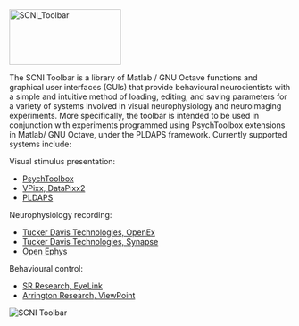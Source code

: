 <img src="https://github.com/MonkeyGone2Heaven/SCNI_Toolbar/blob/master/SCNI_Subfunctions/Icons/Systems/Logo_SCNI_Toolbar.png"  alt="SCNI_Toolbar" width="200" height="100"/> 

The SCNI Toolbar is a library of Matlab / GNU Octave functions and graphical user interfaces (GUIs) that provide behavioural neurocientists with a simple and intuitive method of loading, editing, and saving parameters for a variety of systems involved in visual neurophysiology and neuroimaging experiments. More specifically, the toolbar is intended to be used in conjunction with experiments programmed using PsychToolbox extensions in Matlab/ GNU Octave, under the PLDAPS framework. Currently supported systems include:

Visual stimulus presentation:

* [PsychToolbox](http://psychtoolbox.org/)
* [VPixx, DataPixx2](http://vpixx.com/products/tools-for-vision-sciences/display-drivers/datapixx2/)
* [PLDAPS](https://github.com/HukLab/PLDAPS)

Neurophysiology recording:

* [Tucker Davis Technologies, OpenEx](http://www.tdt.com/openex.html)
* [Tucker Davis Technologies, Synapse](http://www.tdt.com/Synapse/index.html)
* [Open Ephys](http://www.open-ephys.org/)

Behavioural control:

* [SR Research, EyeLink](http://www.sr-research.com/)
* [Arrington Research, ViewPoint](http://www.arringtonresearch.com/)

![SCNI Toolbar](https://user-images.githubusercontent.com/7523776/41602802-9d710d1e-73a9-11e8-9120-f2f8c3ab6e16.png)

